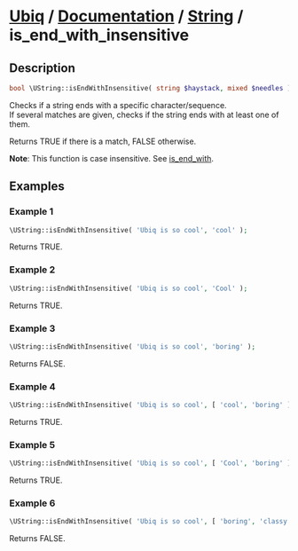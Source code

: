 [Ubiq](https://github.com/Pixel418/Ubiq#readme) / [Documentation](../index.md#readme) / [String](../index.md#string) / is_end_with_insensitive
======


Description
-------- 

```php
bool \UString::isEndWithInsensitive( string $haystack, mixed $needles );
```

Checks if a string ends with a specific character/sequence. <br>
If several matches are given, checks if the string ends with at least one of them.

Returns TRUE if there is a match, FALSE otherwise.

**Note**: This function is case insensitive. See [is_end_with](./is_end_with.md#readme).



Examples
--------

### Example 1

```php
\UString::isEndWithInsensitive( 'Ubiq is so cool', 'cool' );
```
Returns TRUE.

### Example 2

```php
\UString::isEndWithInsensitive( 'Ubiq is so cool', 'Cool' );
```
Returns TRUE.

### Example 3

```php
\UString::isEndWithInsensitive( 'Ubiq is so cool', 'boring' );
```
Returns FALSE.

### Example 4

```php
\UString::isEndWithInsensitive( 'Ubiq is so cool', [ 'cool', 'boring' ] );
```
Returns TRUE.

### Example 5

```php
\UString::isEndWithInsensitive( 'Ubiq is so cool', [ 'Cool', 'boring' ] );
```
Returns TRUE.

### Example 6

```php
\UString::isEndWithInsensitive( 'Ubiq is so cool', [ 'boring', 'classy' ] );
```
Returns FALSE.
